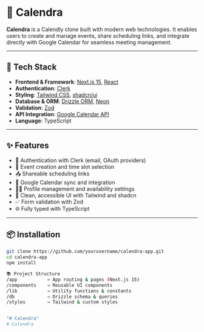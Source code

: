 # 📅 Calendra

**Calendra** is a Calendly clone built with modern web technologies. It enables users to create and manage events, share scheduling links, and integrate directly with Google Calendar for seamless meeting management.

---

## 🚀 Tech Stack

- **Frontend & Framework**: [Next.js 15](https://nextjs.org/), [React](https://reactjs.org/)
- **Authentication**: [Clerk](https://clerk.dev/)
- **Styling**: [Tailwind CSS](https://tailwindcss.com/), [shadcn/ui](https://ui.shadcn.com/)
- **Database & ORM**: [Drizzle ORM](https://orm.drizzle.team/), [Neon](https://neon.tech/)
- **Validation**: [Zod](https://zod.dev/)
- **API Integration**: [Google Calendar API](https://developers.google.com/calendar)
- **Language**: TypeScript

---

## ✨ Features

- 🔐 Authentication with Clerk (email, OAuth providers)
- 📆 Event creation and time slot selection
- 📤 Shareable scheduling links
- 🔗 Google Calendar sync and integration
- 🧑‍💼 Profile management and availability settings
- 🎨 Clean, accessible UI with Tailwind and shadcn
- ✅ Form validation with Zod
- 🌐 Fully typed with TypeScript

---

## 📦 Installation

```bash
git clone https://github.com/yourusername/calendra-app.git
cd calendra-app
npm install

📚 Project Structure
/app           → App routing & pages (Next.js 15)
/components    → Reusable UI components
/lib           → Utility functions & constants
/db            → Drizzle schema & queries
/styles        → Tailwind & custom styles


"# Calendra" 
# Calendra

